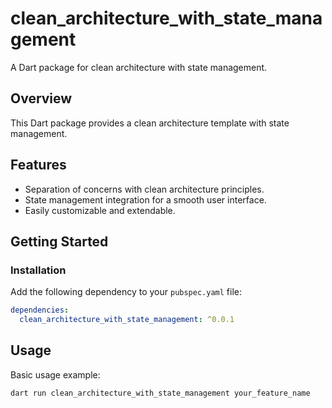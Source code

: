 # clean_architecture_with_state_management

A Dart package for clean architecture with state management.

## Overview

This Dart package provides a clean architecture template with state management.

## Features

- Separation of concerns with clean architecture principles.
- State management integration for a smooth user interface.
- Easily customizable and extendable.

## Getting Started

### Installation

Add the following dependency to your `pubspec.yaml` file:

```yaml
dependencies:
  clean_architecture_with_state_management: ^0.0.1
```

## Usage

Basic usage example: 
```bash
dart run clean_architecture_with_state_management your_feature_name
```